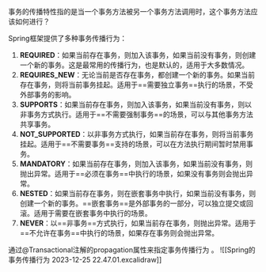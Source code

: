 事务的传播特性指的是当一个事务方法被另一个事务方法调用时，这个事务方法应该如何进行？

Spring框架提供了多种事务传播行为：

1. **REQUIRED**：如果当前存在事务，则加入该事务，如果当前没有事务，则创建一个新的事务。这是最常用的传播行为，也是默认的，适用于大多数情况。
2. **REQUIRES_NEW**：无论当前是否存在事务，都创建一个新的事务。如果当前存在事务，则将当前事务挂起。适用于==需要独立事务==执行的场景，不受外部事务的影响。
3. **SUPPORTS**：如果当前存在事务，则加入该事务，如果当前没有事务，则以非事务方式执行。适用于==不需要强制事务==的场景，可以与其他事务方法共享事务。
4. **NOT_SUPPORTED**：以非事务方式执行，如果当前存在事务，则将当前事务挂起。适用于==不需要事务==支持的场景，可以在方法执行期间暂时禁用事务。
5. **MANDATORY**：如果当前存在事务，则加入该事务，如果当前没有事务，则抛出异常。适用于==必须在事务==中执行的场景，如果没有事务则会抛出异常。
6. **NESTED**：如果当前存在事务，则在嵌套事务中执行，如果当前没有事务，则创建一个新的事务。==嵌套事务==是外部事务的一部分，可以独立提交或回滚。适用于需要在嵌套事务中执行的场景。
7. **NEVER**：以==非事务==方式执行，如果当前存在事务，则抛出异常。适用于==不允许在事务==中执行的场景，如果存在事务则会抛出异常。

通过@Transactional注解的propagation属性来指定事务传播行为 。
![[Spring的事务传播行为 2023-12-25 22.47.01.excalidraw]]